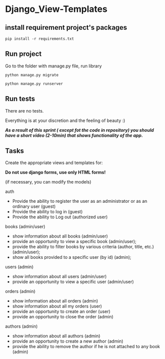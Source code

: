 # Django_View-Templates

## install requirement project's packages

```commandline
pip install -r requirements.txt
```

## Run project

Go to the folder with manage.py file, run library
```commandline
python manage.py migrate 
```

```commandline
python manage.py runserver
```

## Run tests

There are no tests.

Everything is at your discretion and the feeling of beauty :)

**_As a result of this sprint ( except fot the code in  repository) you should have a short video (2-10min) that shows functionality of the app._**

## Tasks

Create the appropriate views and templates for:

**Do not use django forms, use only HTML forms!**

(if necessary, you can modify the models)

auth
* Provide the ability to register the user as an administrator or as an ordinary user (guest)
* Provide the ability to log in (guest)
* Provide the ability to Log out (authorized user)

books  (admin/user)

* show information about all books (admin/user)
* provide an opportunity to view a specific book (admin/user);
* provide the ability to filter books by various criteria (author, title, etc.) (admin/user);
* show all books provided to a specific user (by id) (admin);

users  (admin)

* show information about all users (admin/user)
* provide an opportunity to view a specific user (admin/user)

orders  (admin)

* show information about all orders (admin)
* show information about all my orders (user)
* provide an opportunity to create an order (user)
* provide an opportunity to close the order  (admin)

authors  (admin)

* show information about all authors (admin)
* provide an opportunity to create a new author  (admin)
* provide the ability to remove the author if he is not attached to any book (admin)
